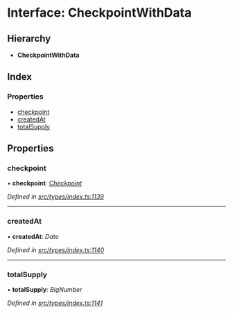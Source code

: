 # Interface: CheckpointWithData

## Hierarchy

* **CheckpointWithData**

## Index

### Properties

* [checkpoint](checkpointwithdata.md#checkpoint)
* [createdAt](checkpointwithdata.md#createdat)
* [totalSupply](checkpointwithdata.md#totalsupply)

## Properties

###  checkpoint

• **checkpoint**: *[Checkpoint](../classes/checkpoint.md)*

*Defined in [src/types/index.ts:1139](https://github.com/PolymathNetwork/polymesh-sdk/blob/4f2fd432/src/types/index.ts#L1139)*

___

###  createdAt

• **createdAt**: *Date*

*Defined in [src/types/index.ts:1140](https://github.com/PolymathNetwork/polymesh-sdk/blob/4f2fd432/src/types/index.ts#L1140)*

___

###  totalSupply

• **totalSupply**: *BigNumber*

*Defined in [src/types/index.ts:1141](https://github.com/PolymathNetwork/polymesh-sdk/blob/4f2fd432/src/types/index.ts#L1141)*
